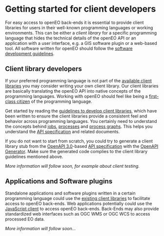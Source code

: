 # Getting started for client developers

For easy access to openEO back-ends it is essential to provide client libraries for users in their well-known programming languages or working environments. This can be either a *client library* for a specific programming language that hides the technical details of the openEO API or an application with a user interface, e.g. a GIS software plugin or a web-based tool. All software written for openEO should follow the [software development guidelines](guidelines-software.md).

## Client library developers

If your preferred programming language is not part of the [available client libraries](gettingstarted-users.md) you may consider writing your own client library. Our client libraries are basically translating the openEO API into native concepts of the programming languages. Working with openEO should feel like being a [first-class citizen](https://en.wikipedia.org/wiki/First-class_citizen) of the programming language.

Get started by reading the [guidelines to develop client libraries](guidelines-clients.md), which have been written to ensure the client libraries provide a consistent feel and behavior across programming languages. You certainly need to understand the concepts behind [jobs](jobs.md), [processes](processes.md) and [process graphs](processgraphs.md). This helps you understand the [API specification](apireference.md) and related documents.

If you do not want to start from scratch, you could try to generate a client library stub from the [OpenAPI 3.0](https://www.openapis.org/)-based [API specification](apireference.md) with the [OpenAPI Generator](https://github.com/OpenAPITools/openapi-generator). Make sure the generated code complies to the client library guidelines mentioned above.

*More information will follow soon, for example about client testing.*

## Applications and Software plugins

Standalone applications and software plugins written in a certain programming language could use the [existing client libraries](gettingstarted-users.md) to facilitate access to openEO back-ends. Web applications potentially could use the [JavaScript client](https://github.com/Open-EO/openeo-js-client) to access openEO back-ends. Back-Ends may also provide standardized web interfaces such as OGC WMS or OGC WCS to access processed EO data.

*More information will follow soon...*
